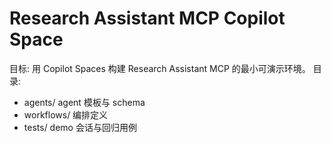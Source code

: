 # Research Assistant MCP Copilot Space
目标: 用 Copilot Spaces 构建 Research Assistant MCP 的最小可演示环境。
目录:
- agents/ agent 模板与 schema
- workflows/ 编排定义
- tests/ demo 会话与回归用例
